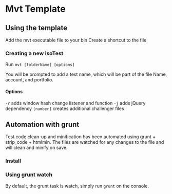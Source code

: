 # Mvt Template

## Using the template

Add the mvt executable file to your bin
Create a shortcut to the file

### Creating a new isoTest

Run `mvt [folderName] [options]`

You will be prompted to add a test name, which will be part of the file Name, account, and portfolio.

#### Options
`-r` adds window hash change listener and function
`-j` adds jQuery dependency
`[number]` creates additional challenger files

## Automation with grunt
Test code clean-up and minification has been automated using grunt + strip_code + htmlmin. The files are watched for any changes to the file and will clean and minify on save.

### Install

### Using grunt watch
By default, the grunt task is watch, simply run `grunt` on the console.

